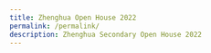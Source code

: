 ```yaml
---
title: Zhenghua Open House 2022
permalink: /permalink/
description: Zhenghua Secondary Open House 2022
---
```

